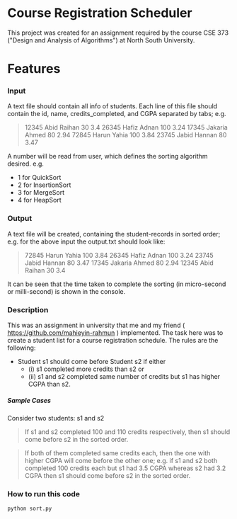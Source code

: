# Course Registration Scheduler

This project was created for an assignment required by the course CSE 373 ("Design and Analysis of Algorithms") at North South University. 

# Features
### Input
A text file should contain all info of students. Each line of this file should contain the id, name, credits_completed, and CGPA separated by tabs; e.g.  
> 12345 Abid Raihan 30 3.4 
26345 Hafiz Adnan 100 3.24 
17345 Jakaria Ahmed 80 2.94 
72845 Harun Yahia 100 3.84 
23745 Jabid Hannan 80 3.47

A number will be read from user, which defines the sorting algorithm desired. e.g. 
  - 1 for QuickSort
  - 2 for InsertionSort
  - 3 for MergeSort
  - 4 for HeapSort

### Output
A text file will be created,  containing the student-records in sorted order; e.g. for the above input the output.txt should look like: 
> 72845 Harun Yahia 100 3.84 
26345 Hafiz Adnan 100 3.24 
23745 Jabid Hannan 80 3.47 
17345 Jakaria Ahmed 80 2.94 
12345 Abid Raihan 30 3.4 

It can be seen that the time taken to complete the sorting (in micro-second or milli-second) is shown in the console. 

### Description
This was an assignment in university that me and my friend ( https://github.com/mahieyin-rahmun ) implemented. The task here was to create a student list for a course registration schedule. The rules are the following: 
- Student s1 should come before Student s2 if either 
    - (i) s1 completed more credits than s2 or 
    - (ii) s1 and s2 completed same number of credits but s1 has higher CGPA than s2.

##### Sample Cases
Consider two students: s1 and s2
> If s1 and s2 completed 100 and 110 credits respectively, then s1 should come before s2 in the sorted order. 

> If both of them completed same credits each, then the one with higher CGPA will come before the other one; e.g. if s1 and s2 both completed 100 credits each but s1 had 3.5 CGPA whereas s2 had 3.2 CGPA then s1 should come before s2 in the sorted order.

### How to run this code

```sh
python sort.py
```

